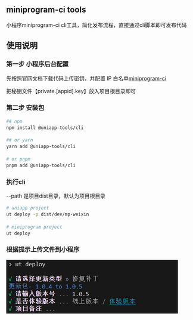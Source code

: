 ## miniprogram-ci tools

小程序miniprogram-ci cli工具，简化发布流程，直接通过cli脚本即可发布代码

## 使用说明

### 第一步 小程序后台配置
先按照官网文档下载代码上传密钥，并配置 IP 白名单[miniprogram-ci](https://developers.weixin.qq.com/miniprogram/dev/devtools/ci.html#%E6%A6%82%E8%BF%B0)

把秘钥文件【private.[appid].key】放入项目根目录即可

### 第二步 安装包

```bash
## npm
npm install @uniapp-tools/cli

## or yarn
yarn add @uniapp-tools/cli

# or pnpm
pnpm add @uniapp-tools/cli
```

### 执行cli
--path 是项目dist目录，默认为项目根目录
```bash
# uniapp project
ut deploy -p dist/dev/mp-weixin

# miniprogram project
ut deploy
```

### 根据提示上传文件到小程序
![image](examples/miniapp/image.png)
